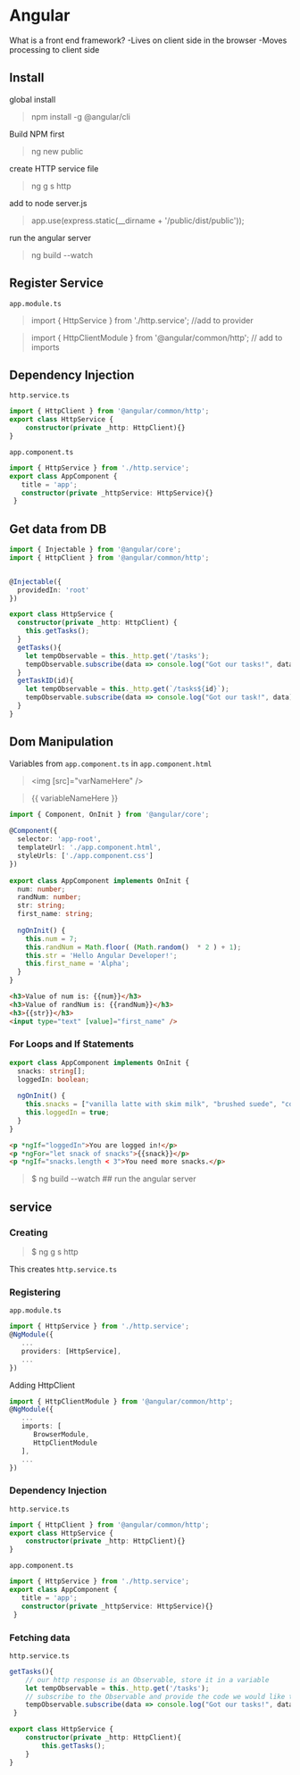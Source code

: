 # Angular

What is a front end framework?
-Lives on client side in the browser
-Moves processing to client side

## Install
global install
>npm install -g @angular/cli

Build NPM first
>ng new public

create HTTP service file
>ng g s http

add to node server.js
> app.use(express.static(__dirname + '/public/dist/public'));

run the angular server
> ng build --watch

## Register Service
`app.module.ts`
> import { HttpService } from './http.service'; //add to provider

> import { HttpClientModule } from '@angular/common/http'; // add to imports

## Dependency Injection
`http.service.ts`
```typescript
import { HttpClient } from '@angular/common/http';
export class HttpService {
    constructor(private _http: HttpClient){}
}
```
`app.component.ts`
```typescript
import { HttpService } from './http.service';
export class AppComponent {
   title = 'app';
   constructor(private _httpService: HttpService){}
 }
```
## Get data from DB
```typescript
import { Injectable } from '@angular/core';
import { HttpClient } from '@angular/common/http';


@Injectable({
  providedIn: 'root'
})

export class HttpService {
  constructor(private _http: HttpClient) { 
    this.getTasks();
  }
  getTasks(){
    let tempObservable = this._http.get('/tasks');
    tempObservable.subscribe(data => console.log("Got our tasks!", data));
  }
  getTaskID(id){
    let tempObservable = this._http.get(`/tasks${id}`);
    tempObservable.subscribe(data => console.log("Got our task!", data));
  }  
}
```

## Dom Manipulation

Variables from `app.component.ts` in `app.component.html`
><img [src]="varNameHere" />

>{{ variableNameHere }}
```typescript
import { Component, OnInit } from '@angular/core';
     
@Component({
  selector: 'app-root',
  templateUrl: './app.component.html',
  styleUrls: ['./app.component.css']
})
     
export class AppComponent implements OnInit {
  num: number;
  randNum: number;
  str: string;
  first_name: string;
     
  ngOnInit() {
    this.num = 7;
    this.randNum = Math.floor( (Math.random()  * 2 ) + 1);
    this.str = 'Hello Angular Developer!';
    this.first_name = 'Alpha';
  }
}   
```

```html
<h3>Value of num is: {{num}}</h3>
<h3>Value of randNum is: {{randNum}}</h3>
<h3>{{str}}</h3>
<input type="text" [value]="first_name" />
```
### For Loops and If Statements
```typescript
export class AppComponent implements OnInit {
  snacks: string[];
  loggedIn: boolean;
     
  ngOnInit() {
    this.snacks = ["vanilla latte with skim milk", "brushed suede", "cookie"];
    this.loggedIn = true;
  }
}   
```
```html
<p *ngIf="loggedIn">You are logged in!</p>
<p *ngFor="let snack of snacks">{{snack}}</p>
<p *ngIf="snacks.length < 3">You need more snacks.</p>
```


>$ ng build --watch ## run the angular server

## service
### Creating
>$ ng g s http 

This creates `http.service.ts`
### Registering
`app.module.ts`
```typescript
import { HttpService } from './http.service';
@NgModule({
   ...
   providers: [HttpService],
   ...
})
```
Adding HttpClient
```typescript
import { HttpClientModule } from '@angular/common/http';
@NgModule({
   ...
   imports: [
      BrowserModule,
      HttpClientModule
   ],
   ...
})
```
### Dependency Injection
`http.service.ts`
```typescript
import { HttpClient } from '@angular/common/http';
export class HttpService {
    constructor(private _http: HttpClient){}
}
```

`app.component.ts` 
```typescript
import { HttpService } from './http.service';
export class AppComponent {
   title = 'app';
   constructor(private _httpService: HttpService){}
 }
```
### Fetching data
`http.service.ts`
```typescript
getTasks(){
    // our http response is an Observable, store it in a variable
    let tempObservable = this._http.get('/tasks');
    // subscribe to the Observable and provide the code we would like to do with our data from the response
    tempObservable.subscribe(data => console.log("Got our tasks!", data));
 }

export class HttpService {
    constructor(private _http: HttpClient){
        this.getTasks();
    }
}
```
